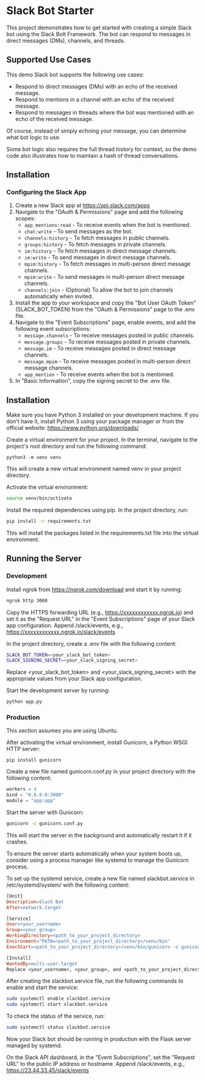 # Slack Bot Starter

This project demonstrates how to get started with creating a simple Slack bot using the Slack Bolt Framework. The bot can respond to messages in direct messages (DMs), channels, and threads.

## Supported Use Cases

This demo Slack bot supports the following use cases:

- Respond to direct messages (DMs) with an echo of the received message.
- Respond to mentions in a channel with an echo of the received message.
- Respond to messages in threads where the bot was mentioned with an echo of the received message.

Of course, instead of simply echoing your message, you can determine what bot logic to use.

Some bot logic also requires the full thread history for context, so the demo code also illustrates how to maintain a hash of thread conversations.

## Installation

### Configuring the Slack App

1. Create a new Slack app at https://api.slack.com/apps
2. Navigate to the "OAuth & Permissions" page and add the following scopes:
   - `app_mentions:read` - To receive events when the bot is mentioned.
   - `chat:write` - To send messages as the bot.
   - `channels:history` - To fetch messages in public channels.
   - `groups:history` - To fetch messages in private channels.
   - `im:history` - To fetch messages in direct message channels.
   - `im:write` - To send messages in direct message channels.
   - `mpim:history` - To fetch messages in multi-person direct message channels.
   - `mpim:write` - To send messages in multi-person direct message channels.
   - `channels:join` - (Optional) To allow the bot to join channels automatically when invited.
3. Install the app to your workspace and copy the "Bot User OAuth Token" (SLACK_BOT_TOKEN) from the "OAuth & Permissions" page to the .env file.
4. Navigate to the "Event Subscriptions" page, enable events, and add the following event subscriptions:
   - `message.channels` - To receive messages posted in public channels.
   - `message.groups` - To receive messages posted in private channels.
   - `message.im` - To receive messages posted in direct message channels.
   - `message.mpim` - To receive messages posted in multi-person direct message channels.
   - `app_mention` - To receive events when the bot is mentioned.
6. In "Basic Information", copy the signing secret to the .env file.

## Installation

Make sure you have Python 3 installed on your development machine. If you don't have it, install Python 3 using your package manager or from the official website: https://www.python.org/downloads/

Create a virtual environment for your project. In the terminal, navigate to the project's root directory and run the following command:

```
python3 -m venv venv
```

This will create a new virtual environment named venv in your project directory.

Activate the virtual environment:

```bash
source venv/bin/activate
```

Install the required dependencies using pip. In the project directory, run:

```bash
pip install -r requirements.txt
```

This will install the packages listed in the requirements.txt file into the virtual environment.

## Running the Server

### Development

Install ngrok from https://ngrok.com/download and start it by running:

```bash
ngrok http 3000
```

Copy the HTTPS forwarding URL (e.g., https://xxxxxxxxxxxx.ngrok.io) and set it as the "Request URL" in the "Event Subscriptions" page of your Slack app configuration. Append /slack/events, e.g., https://xxxxxxxxxxxx.ngrok.io/slack/events

In the project directory, create a .env file with the following content:

```bash
SLACK_BOT_TOKEN=<your_slack_bot_token>
SLACK_SIGNING_SECRET=<your_slack_signing_secret>
```

Replace <your_slack_bot_token> and <your_slack_signing_secret> with the appropriate values from your Slack app configuration.

Start the development server by running:

```bash
python app.py
```

### Production

This section assumes you are using Ubuntu.

After activating the virtual environment, install Gunicorn, a Python WSGI HTTP server:

```
pip install gunicorn
```

Create a new file named gunicorn.conf.py in your project directory with the following content:

```python
workers = 4
bind = "0.0.0.0:3000"
module = "app:app"
```

Start the server with Gunicorn:

```bash
gunicorn -c gunicorn.conf.py
```

This will start the server in the background and automatically restart it if it crashes.

To ensure the server starts automatically when your system boots up, consider using a process manager like systemd to manage the Gunicorn process.

To set up the systemd service, create a new file named slackbot.service in /etc/systemd/system/ with the following content:

```makefile
[Unit]
Description=Slack Bot
After=network.target

[Service]
User=<your_username>
Group=<your_group>
WorkingDirectory=<path_to_your_project_directory>
Environment="PATH=<path_to_your_project_directory>/venv/bin"
ExecStart=<path_to_your_project_directory>/venv/bin/gunicorn -c gunicorn.conf.py

[Install]
WantedBy=multi-user.target
Replace <your_username>, <your_group>, and <path_to_your_project_directory> with the appropriate values. If you're using a virtual environment, make sure to update the PATH and ExecStart values accordingly.
```

After creating the slackbot.service file, run the following commands to enable and start the service:

```bash
sudo systemctl enable slackbot.service
sudo systemctl start slackbot.service
```

To check the status of the service, run:

```bash
sudo systemctl status slackbot.service
```

Now your Slack bot should be running in production with the Flask server managed by systemd.

On the Slack API dashboard, in the "Event Subscriptions", set the "Request URL" to the public IP address or hostname. Append /slack/events, e.g., https://23.44.33.45/slack/events
